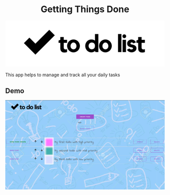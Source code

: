 <h1 align="center">Getting Things Done</h1>
<p align="center"><img src="images/todo.png" width=650px></p>
<p>This app helps to manage and track all your daily tasks</p>
<h2>Demo</h2>
  <img src="images/demo.png">
